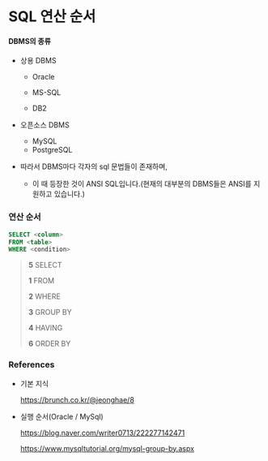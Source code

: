 # SQL 연산 순서

#### DBMS의 종류

- 상용 DBMS

  - Oracle

  - MS-SQL

  - DB2
- 오픈소스 DBMS
  - MySQL
  - PostgreSQL 
- 따라서 DBMS마다 각자의 sql 문법들이 존재하며,
  - 이 때 등장한 것이 ANSI SQL입니다.(현재의 대부분의 DBMS들은 ANSI를 지원하고 있습니다.)



### 연산 순서

```sql
SELECT <column> 
FROM <table>
WHERE <condition>
```

> __5__ SELECT
>
> __1__ FROM
>
> __2__ WHERE
>
> __3__ GROUP BY
>
> __4__ HAVING
>
> __6__ ORDER BY





### References

- 기본 지식

  https://brunch.co.kr/@jeonghae/8

- 실행 순서(Oracle / MySql)

  https://blog.naver.com/writer0713/222277142471
  
  https://www.mysqltutorial.org/mysql-group-by.aspx
